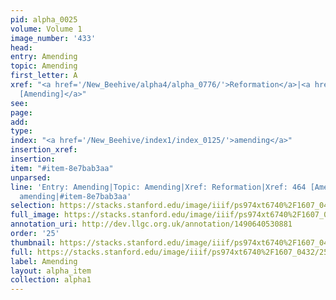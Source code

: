 ```yaml
---
pid: alpha_0025
volume: Volume 1
image_number: '433'
head: 
entry: Amending
topic: Amending
first_letter: A
xref: "<a href='/New_Beehive/alpha4/alpha_0776/'>Reformation</a>|<a href='/New_Beehive/toc/toc2_115/'>464
  [Amending]</a>"
see: 
page: 
add: 
type: 
index: "<a href='/New_Beehive/index1/index_0125/'>amending</a>"
insertion_xref: 
insertion: 
item: "#item-8e7bab3aa"
unparsed: 
line: 'Entry: Amending|Topic: Amending|Xref: Reformation|Xref: 464 [Amending]|Index:
  amending|#item-8e7bab3aa'
selection: https://stacks.stanford.edu/image/iiif/ps974xt6740%2F1607_0432/252,181,3150,599/full/0/default.jpg
full_image: https://stacks.stanford.edu/image/iiif/ps974xt6740%2F1607_0432/full/full/0/default.jpg
annotation_uri: http://dev.llgc.org.uk/annotation/1490640530881
order: '25'
thumbnail: https://stacks.stanford.edu/image/iiif/ps974xt6740%2F1607_0432/252,181,600,180/250,/0/default.jpg
full: https://stacks.stanford.edu/image/iiif/ps974xt6740%2F1607_0432/252,181,3150,599/full/0/default.jpg
label: Amending
layout: alpha_item
collection: alpha1
---
```


